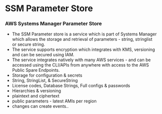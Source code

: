# SSM Parameter Store
### AWS Systems Manager Parameter Store
- The SSM Parameter store is a service which is part of Systems Manager which allows the storage and retrieval of parameters - string, stringlist or secure string.
- The service supports encryption which integrates with KMS, versioning and can be secured using IAM.
- The service integrates natively with many AWS services - and can be accessed using the CLI/APIs from anywhere with access to the AWS Public Spare Endpoints.
- Storage for configuration & secrets
- String, StringList, & SecureString
- License codes, Database Strings, Full configs & passwords
- Hierarchies & versioning
- plaintext and ciphertext
- public parameters - latest AMIs per region
- changes can create events..

